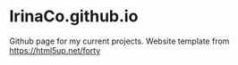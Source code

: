 # IrinaCo.github.io

Github page for my current projects.
Website template from https://html5up.net/forty
